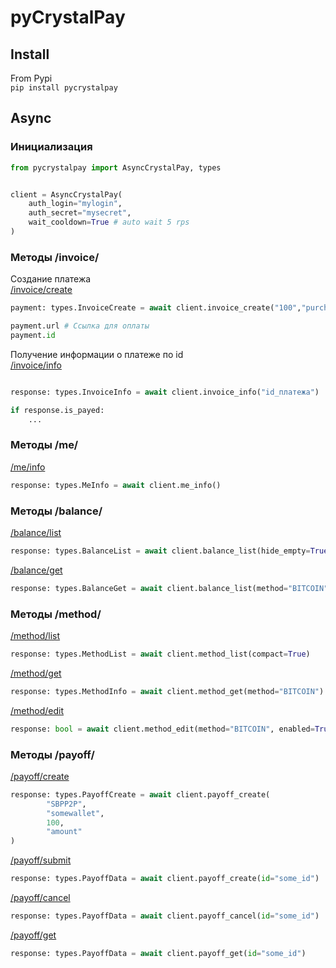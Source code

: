 # pyCrystalPay

## Install

From Pypi\
```pip install pycrystalpay```

## Async 
### Инициализация
```python
from pycrystalpay import AsyncCrystalPay, types


client = AsyncCrystalPay(
    auth_login="mylogin",
    auth_secret="mysecret",
    wait_cooldown=True # auto wait 5 rps
)
```
### Методы /invoice/
Создание платежа\
[/invoice/create](https://docs.crystalpay.io/metody-api/invoice-platezhi/sozdanie-invoisa)
```python
payment: types.InvoiceCreate = await client.invoice_create("100","purchase","1")

payment.url # Ссылка для оплаты
payment.id
```

Получение информации о платеже по id\
[/invoice/info](https://docs.crystalpay.io/metody-api/invoice-platezhi/poluchenie-informacii-ob-invoise)
```python

response: types.InvoiceInfo = await client.invoice_info("id_платежа")

if response.is_payed:
    ...
```


### Методы /me/

[/me/info](https://docs.crystalpay.io/metody-api/me-kassa/poluchenie-informacii-o-kasse)
```python
response: types.MeInfo = await client.me_info()
```

### Методы /balance/
[/balance/list](https://docs.crystalpay.io/metody-api/balance-balansy/poluchenie-spiska-balansov)
```python
response: types.BalanceList = await client.balance_list(hide_empty=True)
```

[/balance/get](https://docs.crystalpay.io/metody-api/balance-balansy/poluchenie-spiska-balansov)
```python
response: types.BalanceGet = await client.balance_list(method="BITCOIN")
```

### Методы /method/
[/method/list](https://docs.crystalpay.io/metody-api/method-metody/poluchenie-spiska-metodov)
```python
response: types.MethodList = await client.method_list(compact=True)
```

[/method/get](https://docs.crystalpay.io/metody-api/method-metody/poluchenie-spiska-metodov)
```python
response: types.MethodInfo = await client.method_get(method="BITCOIN")
```

[/method/edit](https://docs.crystalpay.io/metody-api/method-metody/izmenenie-nastroek-metoda)
```python
response: bool = await client.method_edit(method="BITCOIN", enabled=True, extra_commission_percent=0)
```

### Методы /payoff/
[/payoff/create](https://docs.crystalpay.io/metody-api/payoff-vyvody/sozdanie-vyvoda)
```python
response: types.PayoffCreate = await client.payoff_create(
        "SBPP2P",
        "somewallet",
        100,
        "amount"
)
```

[/payoff/submit](https://docs.crystalpay.io/metody-api/payoff-vyvody/podtverzhdenie-vyvoda)
```python
response: types.PayoffData = await client.payoff_create(id="some_id")
```

[/payoff/cancel](https://docs.crystalpay.io/metody-api/payoff-vyvody/podtverzhdenie-vyvoda)
```python
response: types.PayoffData = await client.payoff_cancel(id="some_id")
```

[/payoff/get](https://docs.crystalpay.io/metody-api/payoff-vyvody/poluchenie-informacii-o-vyvode)
```python
response: types.PayoffData = await client.payoff_get(id="some_id")
```